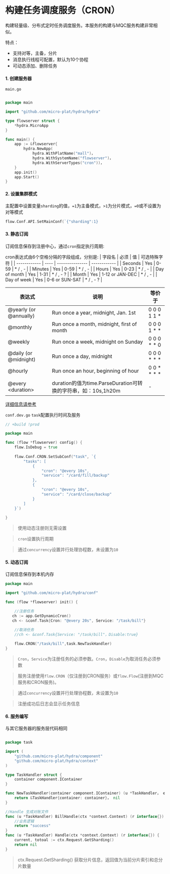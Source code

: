 # 构建任务调度服务（CRON）

构建轻量级、分布式定时任务调度服务。本服务的构建与MQC服务构建非常相似。


特点：
* 支持对等，主备，分片
* 消息执行线程可配置，默认为10个协程
* 可动态添加、删除任务

#### 1. 创建服务器

`main.go`

```go

package main

import "github.com/micro-plat/hydra/hydra"

type flowserver struct {
	*hydra.MicroApp
}

func main() {
	app := &flowserver{
		hydra.NewApp(
			hydra.WithPlatName("mall")，
			hydra.WithSystemName("flowserver")，
			hydra.WithServerTypes("cron"))，
	}
	app.init()
	app.Start()
}
```


#### 2. 设置集群模式

主配置中设置变量`sharding`的值，`=1`为主备模式，`>1`为分片模式，`=0`或不设置为对等模式

```go
flow.Conf.API.SetMainConf(`{"sharding":1}
```



#### 3. 静态订阅

订阅信息保存到注册中心，通过`cron`指定执行周期:

cron表达式由6个空格分隔的字段组成，分别是:
 | 字段名       | 必须 | 值              | 可选特殊字符 |
 | ------------ | ---- | --------------- | ------------ |
 | Seconds      | Yes  | 0-59            | * / , -      |
 | Minutes      | Yes  | 0-59            | * / , -      |
 | Hours        | Yes  | 0-23            | * / , -      |
 | Day of month | Yes  | 1-31            | * / , - ?    |
 | Month        | Yes  | 1-12 or JAN-DEC | * / , -      |
 | Day of week  | Yes  | 0-6 or SUN-SAT  | * / , - ?    |




 | 表达式                 | 说明                                                          | 等价于      |
 | ---------------------- | ------------------------------------------------------------- | ----------- |
 | @yearly (or @annually) | Run once a year, midnight, Jan. 1st                           | 0 0 0 1 1 * |
 | @monthly               | Run once a month, midnight, first of month                    | 0 0 0 1 * * |
 | @weekly                | Run once a week, midnight on Sunday                           | 0 0 0 * * 0 |
 | @daily (or @midnight)  | Run once a day, midnight                                      | 0 0 0 * * * |
 | @hourly                | Run once an hour, beginning of hour                           | 0 0 * * * * |
 | @every \<duration\>    | duration的值为time.ParseDuration可转换的字符串，如：10s,1h20m | -           |

[详细信息请参考](https://github.com/zkfy/cron/blob/master/doc.go)


`conf.dev.go` `task`配置执行时间及服务
```go
// +build !prod

package main

func (flow *flowserver) config() {
    flow.IsDebug = true
    
	flow.Conf.CRON.SetSubConf("task", `{
		"tasks": [
			{
				"cron": "@every 10s",
				"service": "/card/fill/backup"
			},
			{
				"cron": "@every 10s",
				"service": "/card/close/backup"
			}
		]
	}`)
	
}
```

> 使用动态注册则无需设置

> `cron`设置执行周期

> 通过`concurrency`设置并行处理协程数，未设置为`10`



#### 5. 动态订阅

订阅信息保存到本机内存

```go
package main

import "github.com/micro-plat/hydra/conf"

func (flow *flowserver) init() {

	//注册任务
   ch := app.GetDynamicCron()
   ch <- &conf.Task{Cron: "@every 20s", Service: "/task/bill"}

	//取消任务
    //ch <- &conf.Task{Service: "/task/bill"，Disable:true}
    
    flow.CRON("/task/bill",task.NewTaskHandler)
}
```



> `Cron`，`Service`为注册任务的必须参数。`Cron`，`Disable`为取消任务必须参数

> 服务注册使用`flow.CRON`（仅注册到CRON服务）或`flow.Flow`(注册到MQC服务和CRON服务)。

> 通过`concurrency`设置并行处理协程数，未设置为`10`

> 注册成功后日志会显示任务信息




#### 6. 服务编写
与其它服务器的服务层代码相同
```go

package task

import (
	"github.com/micro-plat/hydra/component"
	"github.com/micro-plat/hydra/context"
)

type TaskHandler struct {
	container component.IContainer
}

func NewTaskHandler(container component.IContainer) (u *TaskHandler， err error) {
	return &TaskHandler{container: container}， nil
}

//Handle 生成对账文件
func (u *TaskHandler) BillHandle(ctx *context.Context) (r interface{}) {
    //业务逻辑
	return "success"
}
func (u *TaskHandler) Handle(ctx *context.Context) (r interface{}) {
	current, totoal := ctx.Request.GetSharding()
	return nil
}
```

>  ctx.Request.GetSharding() 获取分片信息，返回值为当前分片索引和总分片数量